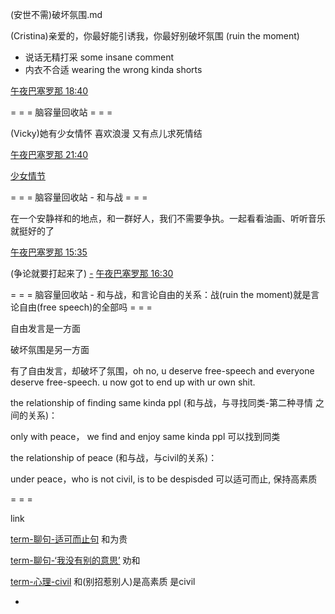 
(安世不需)破坏氛围.md

(Cristina)亲爱的，你最好能引诱我，你最好别破坏氛围 (ruin the moment)

- 说话无精打采 some insane comment
- 内衣不合适 wearing the wrong kinda shorts

[午夜巴塞罗那 18:40](http://www.bilibili.com/video/av2065903/)


= = = 脑容量回收站 = = =

(Vicky)她有少女情怀 喜欢浪漫 又有点儿求死情结

[午夜巴塞罗那 21:40](http://www.bilibili.com/video/av2065903/)

[少女情节](https://twitter.com/Arianaworldupd2/status/861191647039803392)

= = = 脑容量回收站 - 和与战 = = =

在一个安静祥和的地点，和一群好人，我们不需要争执。一起看看油画、听听音乐就挺好的了

[午夜巴塞罗那 15:35](http://www.bilibili.com/video/av2065903/)

(争论就要打起来了)
[-](https://github.com/7900ms/000nottheater_deserted_systemlibrary/blob/master/supplementary/term-聊句-适可而止句.md)
[午夜巴塞罗那 16:30](http://www.bilibili.com/video/av2065903/)



= = = 脑容量回收站 - 和与战，和言论自由的关系：战(ruin the moment)就是言论自由(free speech)的全部吗 = = =

自由发言是一方面

破坏氛围是另一方面

有了自由发言，却破坏了氛围，oh no, u deserve free-speech and everyone deserve free-speech. u now got to end up with ur own shit.


the relationship of finding same kinda ppl (和与战，与寻找同类-第二种寻情 之间的关系)：

only with peace， we find and enjoy same kinda ppl 可以找到同类

the relationship of peace (和与战，与civil的关系)：

under peace，who is not civil, is to be despisded 可以适可而止, 保持高素质



= = =

link

[term-聊句-适可而止句](https://github.com/7900ms/000nottheater_deserted_systemlibrary/blob/master/supplementary/term-聊句-适可而止句.md) 和为贵

[term-聊句-‘我没有别的意思’](https://github.com/7900ms/000nottheater_deserted_systemlibrary/blob/master/supplementary/term-聊句-‘我没有别的意思’.md) 劝和

[term-心理-civil](https://github.com/7900ms/000nottheater_deserted_systemlibrary/blob/master/supplementary/term-心理-civil.md) 和(别招惹别人)是高素质 是civil



-
